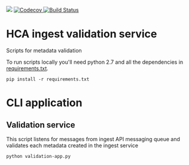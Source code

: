 <a href="https://codeclimate.com/github/HumanCellAtlas/ingest-validator/maintainability"><img src="https://api.codeclimate.com/v1/badges/acb71b5e1472ff38cbb2/maintainability" /></a>
<a href="https://codecov.io/gh/HumanCellAtlas/ingest-validator">
  <img src="https://codecov.io/gh/HumanCellAtlas/ingest-validator/branch/master/graph/badge.svg" alt="Codecov" />
</a>
[![Build Status](https://travis-ci.org/HumanCellAtlas/ingest-validator.svg?branch=master)](https://travis-ci.org/HumanCellAtlas/ingest-validator)
# HCA ingest validation service

Scripts for metadata validation 
 
To run scripts locally you'll need python 2.7 and all the dependencies in [requirements.txt](requirements.txt).


```
pip install -r requirements.txt
```

# CLI application 
## Validation service

This script listens for messages from ingest API messaging queue and validates each metadata created in the ingest service

```
python validation-app.py
```

